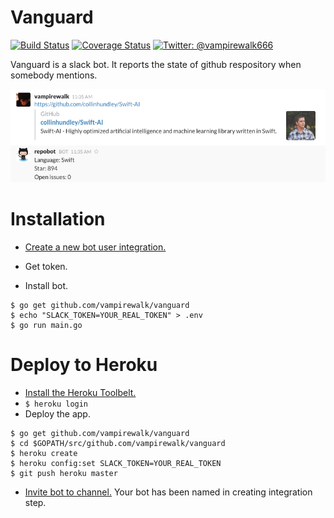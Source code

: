 # Vanguard
[![Build Status](https://travis-ci.org/vampirewalk/vanguard.svg?branch=master)](https://travis-ci.org/vampirewalk/vanguard)
[![Coverage Status](https://coveralls.io/repos/vampirewalk/vanguard/badge.svg?branch=master&service=github)](https://coveralls.io/github/vampirewalk/vanguard?branch=master)
[![Twitter: @vampirewalk666](https://img.shields.io/badge/contact-%40vampirewalk-blue.svg)](https://twitter.com/vampirewalk666)

Vanguard is a slack bot. It reports the state of github respository when somebody mentions.

![Screenshot](https://raw.githubusercontent.com/vampirewalk/vanguard/master/screenshot.png)

# Installation
* [Create a new bot user integration.](https://my.slack.com/services/new/bot)

* Get token.

* Install bot.

```
$ go get github.com/vampirewalk/vanguard
$ echo "SLACK_TOKEN=YOUR_REAL_TOKEN" > .env
$ go run main.go
```
# Deploy to Heroku
* [Install the Heroku Toolbelt.](https://devcenter.heroku.com/articles/getting-started-with-go#set-up)
* ```$ heroku login```
* Deploy the app.

```
$ go get github.com/vampirewalk/vanguard
$ cd $GOPATH/src/github.com/vampirewalk/vanguard
$ heroku create
$ heroku config:set SLACK_TOKEN=YOUR_REAL_TOKEN
$ git push heroku master
```
* [Invite bot to channel.](https://get.slack.help/hc/en-us/articles/201980108-Inviting-team-members-to-a-channel) Your bot has been named in creating integration step.

